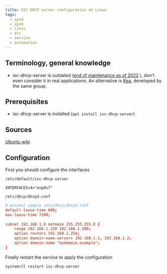 ```yaml
---
title: ISC DHCP server configuration on Linux
tags:
  - ipv4
  - ipv6
  - linux
  - etc
  - service
  - automation
---
```

Terminology, general knowledge
---
- isc-dhcp-server is outdated ([end of maintenance as of 2022](https://www.isc.org/dhcp/) ), don't even consider it in real applications. An alternative is [Kea](https://kea.readthedocs.io/en/latest/arm/intro.html), developed by the same group.

Prerequisites
---
- isc-dhcp-server is installed (`apt install isc-dhcp-server`)

Sources
---
[Ubuntu wiki](https://documentation.ubuntu.com/server/how-to/networking/install-isc-dhcp-server/index.html)

Configuration
---
First you should configure the interfaces

`/etc/default/isc-dhcp-server`

```isc-dhcp-server
INTERFACESv4="enp0s7"
```

 `/etc/dhcp/dhcpd.conf`

```dhcpd.conf
# minimal sample /etc/dhcp/dhcpd.conf
default-lease-time 600;
max-lease-time 7200;
    
subnet 192.168.1.0 netmask 255.255.255.0 {
	range 192.168.1.150 192.168.1.200;
	option routers 192.168.1.254;
	option domain-name-servers 192.168.1.1, 192.168.1.2;
	option domain-name "mydomain.example";
}
```

Finally restart the service to apply the configuration

```bash
systemctl restart isc-dhcp-server
```